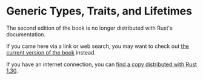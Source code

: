 # Generic Types, Traits, and Lifetimes

The second edition of the book is no longer distributed with Rust's documentation.

If you came here via a link or web search, you may want to check out [the current
version of the book](../ch10-00-generics.md) instead.

If you have an internet connection, you can [find a copy distributed with
Rust
1.30](https://doc.rust-lang.org/1.30.0/book/second-edition/ch10-00-generics.html).
